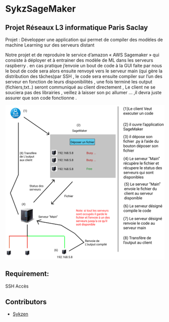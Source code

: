 # SykzSageMaker
## Projet Réseaux L3 informatique Paris Saclay
Projet : Développer une application qui permet de compiler des modèles de machine Learning sur des serveurs distant 

Notre projet et de reproduire le service d’amazon « AWS Sagemaker » qui consiste à déployer et à entrainer des modèle de ML dans les serveurs raspberry . en cas pratique j’envoie un bout de code à la GUI faite par nous le bout de code sera alors ensuite renvoyé vers le serveur main  (qui gère la distribution des tâches)par SSH ,  le code sera ensuite compiler sur l’un des serveur en fonction de leurs disponibilités , une fois terminé les output (fichiers,txt..) seront communiqué au client directement , 
Le client ne se souciera pas des librairies , veillez à laisser son pc allumer … ,il devra juste assurer que son code fonctionne
.

![Alt text](conception.png)


## Requirement:

SSH Accès</br>
## Contributors
- [Sykzen](https://github.com/Sykzen) 
